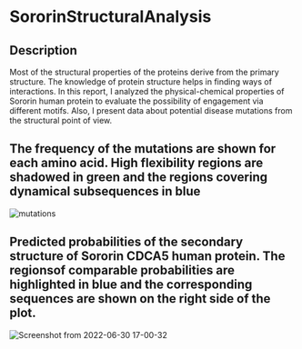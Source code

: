 # SororinStructuralAnalysis


## Description
Most of the structural properties of the proteins derive from the primary structure. The knowledge of protein structure helps in finding ways of interactions. In this report, I analyzed the physical-chemical properties of Sororin human protein to evaluate the possibility of engagement via different motifs. Also, I present data about potential disease mutations from the structural point of view.

## The frequency of the mutations are shown for each amino acid. High flexibility regions are shadowed in green and the regions covering dynamical subsequences in blue
![mutations](https://user-images.githubusercontent.com/45739840/176776982-c0f6860c-c0ba-43d7-9e83-dad6f63864aa.png)

## Predicted probabilities of the secondary structure of Sororin CDCA5 human protein. The regionsof comparable probabilities are highlighted in blue and the corresponding sequences are shown on the right side of the plot.
![Screenshot from 2022-06-30 17-00-32](https://user-images.githubusercontent.com/45739840/176776993-117915fb-a325-4136-aeb0-6d4779186a90.png)
